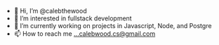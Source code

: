 - 👋 Hi, I’m @calebthewood
- 👀 I’m interested in fullstack development
- 🌱 I’m currently working on projects in Javascript, Node, and Postgre
- 📫 How to reach me ...calebwood.cs@gmail.com

<!---
calebthewood/calebthewood is a ✨ special ✨ repository because its `README.md` (this file) appears on your GitHub profile.
You can click the Preview link to take a look at your changes.
--->
